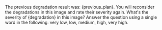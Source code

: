 The previous degradation result was: {previous_plan}. You will reconsider the degradations in this image and rate their severity again.
What's the severity of {degradation} in this image? Answer the question using a single word in the following: very low, low, medium, high, very high.